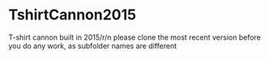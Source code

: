 # TshirtCannon2015
T-shirt cannon built in 2015/r/n
please clone the most recent version before you do any work, as subfolder names are different
